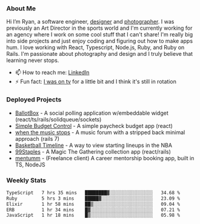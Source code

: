 ### About Me
Hi I’m Ryan, a software engineer, [designer](https://www.denvermullets.com/video) and [photographer](https://www.denvermullets.com/). I was previously an Art Director in the sports world and I'm currently working for an agency where I work on some cool stuff that I can't share! I'm really big into side projects and just enjoy coding and figuring out how to make apps hum. I love working with React, Typescript, Node.js, Ruby, and Ruby on Rails. I'm passionate about photography and design and I truly believe that learning never stops.

- 📫 How to reach me: [LinkedIn](https://www.linkedin.com/in/ryanvaznis)
- ⚡ Fun fact: [I was on tv](https://vimeo.com/381425882) for a little bit and I think it's still in rotation

### Deployed Projects
- [BallotBox](https://voteballotbox.com/) - A social polling application w/embeddable widget (react/ts/rails/solidqueue/sockets)
- [Simple Budget Control](https://simplebudgetcontrol.com/) - A simple paycheck budget app (react)
- [when the music stops](https://whenthemusicstops.net) - A music forum with a stripped back minimal approach (rails 7)
- [Basketball Timeline](https://basketball-timeline.com/?team=PHO&year=2023) - A way to view starting lineups in the NBA
- [99Staples](https://www.99staples.com/collections/denvermullets/9) - A Magic The Gathering collection app (react/rails)
- [mentumm](https://portal.mentumm.com/) - (Freelance client) A career mentorship booking app, built in TS, NodeJS

### Weekly Stats
<!--START_SECTION:waka-->

```txt
TypeScript   7 hrs 35 mins   ████████▓░░░░░░░░░░░░░░░░   34.68 %
Ruby         5 hrs 3 mins    █████▓░░░░░░░░░░░░░░░░░░░   23.09 %
Elixir       1 hr 58 mins    ██▒░░░░░░░░░░░░░░░░░░░░░░   09.04 %
ERB          1 hr 34 mins    █▓░░░░░░░░░░░░░░░░░░░░░░░   07.21 %
JavaScript   1 hr 18 mins    █▒░░░░░░░░░░░░░░░░░░░░░░░   05.98 %
```

<!--END_SECTION:waka-->

